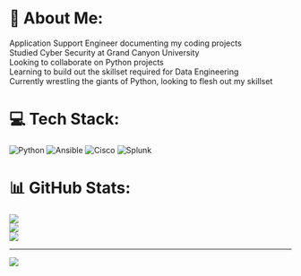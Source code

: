 # 💫 About Me:
Application Support Engineer documenting my coding projects<br>Studied Cyber Security at Grand Canyon University<br>Looking to collaborate on Python projects<br>Learning to build out the skillset required for Data Engineering<br>Currently wrestling the giants of Python, looking to flesh out my skillset


# 💻 Tech Stack:
![Python](https://img.shields.io/badge/python-3670A0?style=for-the-badge&logo=python&logoColor=ffdd54) ![Ansible](https://img.shields.io/badge/ansible-%231A1918.svg?style=for-the-badge&logo=ansible&logoColor=white) ![Cisco](https://img.shields.io/badge/cisco-%23049fd9.svg?style=for-the-badge&logo=cisco&logoColor=black) ![Splunk](https://img.shields.io/badge/splunk-%23000000.svg?style=for-the-badge&logo=splunk&logoColor=white)
# 📊 GitHub Stats:
![](https://github-readme-stats.vercel.app/api?username=JJ-117&theme=ambient_gradient&hide_border=false&include_all_commits=false&count_private=false)<br/>
![](https://nirzak-streak-stats.vercel.app/?user=JJ-117&theme=ambient_gradient&hide_border=false)<br/>
![](https://github-readme-stats.vercel.app/api/top-langs/?username=JJ-117&theme=ambient_gradient&hide_border=false&include_all_commits=false&count_private=false&layout=compact)

---
[![](https://visitcount.itsvg.in/api?id=JJ-117&icon=0&color=0)](https://visitcount.itsvg.in)

<!-- Proudly created with GPRM ( https://gprm.itsvg.in ) -->
